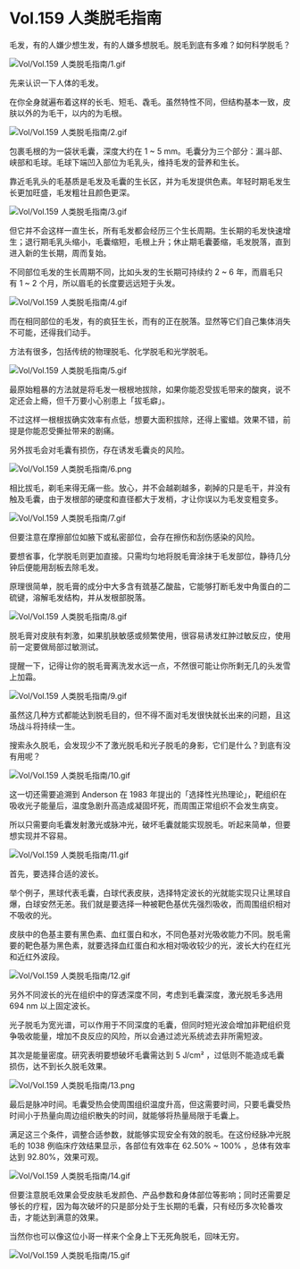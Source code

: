 # Vol.159 人类脱毛指南

毛发，有的人嫌少想生发，有的人嫌多想脱毛。脱毛到底有多难？如何科学脱毛？

![Vol/Vol.159 人类脱毛指南/1.gif](https://cdn.jsdelivr.net/gh/ipaperclip-icu/static/image/文字稿/Vol/Vol.159%20人类脱毛指南/1.gif)

先来认识一下人体的毛发。

在你全身就遍布着这样的长毛、短毛、毳毛。虽然特性不同，但结构基本一致，皮肤以外的为毛干，以内的为毛根。

![Vol/Vol.159 人类脱毛指南/2.gif](https://cdn.jsdelivr.net/gh/ipaperclip-icu/static/image/文字稿/Vol/Vol.159%20人类脱毛指南/2.gif)

包裹毛根的为一袋状毛囊，深度大约在 1 ~ 5 mm。毛囊分为三个部分：漏斗部、峡部和毛球。毛球下端凹入部位为毛乳头，维持毛发的营养和生长。

靠近毛乳头的毛基质是毛发及毛囊的生长区，并为毛发提供色素。年轻时期毛发生长更加旺盛，毛发粗壮且颜色更深。

![Vol/Vol.159 人类脱毛指南/3.gif](https://cdn.jsdelivr.net/gh/ipaperclip-icu/static/image/文字稿/Vol/Vol.159%20人类脱毛指南/3.gif)

但它并不会这样一直生长，所有毛发都会经历三个生长周期。生长期的毛发快速增生；退行期毛乳头缩小，毛囊缩短，毛根上升；休止期毛囊萎缩，毛发脱落，直到进入新的生长期，周而复始。

不同部位毛发的生长周期不同，比如头发的生长期可持续约 2 ~ 6 年，而眉毛只有 1 ~ 2 个月，所以眉毛的长度要远远短于头发。

![Vol/Vol.159 人类脱毛指南/4.gif](https://cdn.jsdelivr.net/gh/ipaperclip-icu/static/image/文字稿/Vol/Vol.159%20人类脱毛指南/4.gif)

而在相同部位的毛发，有的疯狂生长，而有的正在脱落。显然等它们自己集体消失不可能，还得我们动手。

方法有很多，包括传统的物理脱毛、化学脱毛和光学脱毛。

![Vol/Vol.159 人类脱毛指南/5.gif](https://cdn.jsdelivr.net/gh/ipaperclip-icu/static/image/文字稿/Vol/Vol.159%20人类脱毛指南/5.gif)

最原始粗暴的方法就是将毛发一根根地拔除，如果你能忍受拔毛带来的酸爽，说不定还会上瘾，但千万要小心别患上「拔毛癖」。

不过这样一根根拔确实效率有点低，想要大面积拔除，还得上蜜蜡。效果不错，前提是你能忍受撕扯带来的剧痛。

另外拔毛会对毛囊有损伤，存在诱发毛囊炎的风险。

![Vol/Vol.159 人类脱毛指南/6.png](https://cdn.jsdelivr.net/gh/ipaperclip-icu/static/image/文字稿/Vol/Vol.159%20人类脱毛指南/6.png)

相比拔毛，剃毛来得无痛一些。放心，并不会越剃越多，剃掉的只是毛干，并没有触及毛囊，由于发根部的硬度和直径都大于发梢，才让你误以为毛发变粗变多。

![Vol/Vol.159 人类脱毛指南/7.gif](https://cdn.jsdelivr.net/gh/ipaperclip-icu/static/image/文字稿/Vol/Vol.159%20人类脱毛指南/7.gif)

但要注意在摩擦部位如腋下或私密部位，会存在擦伤和刮伤感染的风险。

要想省事，化学脱毛则更加直接。只需均匀地将脱毛膏涂抹于毛发部位，静待几分钟后便能用刮板去除毛发。

原理很简单，脱毛膏的成分中大多含有巯基乙酸盐，它能够打断毛发中角蛋白的二硫键，溶解毛发结构，并从发根部脱落。

![Vol/Vol.159 人类脱毛指南/8.gif](https://cdn.jsdelivr.net/gh/ipaperclip-icu/static/image/文字稿/Vol/Vol.159%20人类脱毛指南/8.gif)

脱毛膏对皮肤有刺激，如果肌肤敏感或频繁使用，很容易诱发红肿过敏反应，使用前一定要做局部过敏测试。

提醒一下，记得让你的脱毛膏离洗发水远一点，不然很可能让你所剩无几的头发雪上加霜。

![Vol/Vol.159 人类脱毛指南/9.gif](https://cdn.jsdelivr.net/gh/ipaperclip-icu/static/image/文字稿/Vol/Vol.159%20人类脱毛指南/9.gif)

虽然这几种方式都能达到脱毛目的，但不得不面对毛发很快就长出来的问题，且这场战斗将持续一生。

搜索永久脱毛，会发现少不了激光脱毛和光子脱毛的身影，它们是什么？到底有没有用呢？

![Vol/Vol.159 人类脱毛指南/10.gif](https://cdn.jsdelivr.net/gh/ipaperclip-icu/static/image/文字稿/Vol/Vol.159%20人类脱毛指南/10.gif)

这一切还需要追溯到 Anderson 在 1983 年提出的「选择性光热理论」，靶组织在吸收光子能量后，温度急剧升高造成凝固坏死，而周围正常组织不会发生病变。

所以只需要向毛囊发射激光或脉冲光，破坏毛囊就能实现脱毛。听起来简单，但要想实现并不容易。

![Vol/Vol.159 人类脱毛指南/11.gif](https://cdn.jsdelivr.net/gh/ipaperclip-icu/static/image/文字稿/Vol/Vol.159%20人类脱毛指南/11.gif)

首先，要选择合适的波长。

举个例子，黑球代表毛囊，白球代表皮肤，选择特定波长的光就能实现只让黑球自爆，白球安然无恙。我们就是要选择一种被靶色基优先强烈吸收，而周围组织相对不吸收的光。

皮肤中的色基主要有黑色素、血红蛋白和水，不同色基对光吸收能力不同。脱毛需要的靶色基为黑色素，就要选择血红蛋白和水相对吸收较少的光，波长大约在红光和近红外波段。

![Vol/Vol.159 人类脱毛指南/12.gif](https://cdn.jsdelivr.net/gh/ipaperclip-icu/static/image/文字稿/Vol/Vol.159%20人类脱毛指南/12.gif)

另外不同波长的光在组织中的穿透深度不同，考虑到毛囊深度，激光脱毛多选用 694 nm 以上固定波长。

光子脱毛为宽光谱，可以作用于不同深度的毛囊，但同时短光波会增加非靶组织竞争吸收能量，增加不良反应的风险，所以会通过滤光系统滤去非所需短波。

其次是能量密度。研究表明要想破坏毛囊需达到 5 J/cm² ，过低则不能造成毛囊损伤，达不到长久脱毛效果。

![Vol/Vol.159 人类脱毛指南/13.png](https://cdn.jsdelivr.net/gh/ipaperclip-icu/static/image/文字稿/Vol/Vol.159%20人类脱毛指南/13.png)

最后是脉冲时间。毛囊受热会使周围组织温度升高，但这需要时间，只要毛囊受热时间小于热量向周边组织散失的时间，就能够将热量局限于毛囊上。

满足这三个条件，调整合适参数，就能够实现安全有效的脱毛。在这份经脉冲光脱毛的 1038 例临床疗效结果显示，各部位有效率在 62.50% ~ 100% ，总体有效率达到 92.80%，效果可观。

![Vol/Vol.159 人类脱毛指南/14.gif](https://cdn.jsdelivr.net/gh/ipaperclip-icu/static/image/文字稿/Vol/Vol.159%20人类脱毛指南/14.gif)

但要注意脱毛效果会受皮肤毛发颜色、产品参数和身体部位等影响；同时还需要足够长的疗程，因为每次破坏的只是部分处于生长期的毛囊，只有经历多次轮番攻击，才能达到满意的效果。

当然你也可以像这位小哥一样来个全身上下无死角脱毛，回味无穷。

![Vol/Vol.159 人类脱毛指南/15.gif](https://cdn.jsdelivr.net/gh/ipaperclip-icu/static/image/文字稿/Vol/Vol.159%20人类脱毛指南/15.gif)
